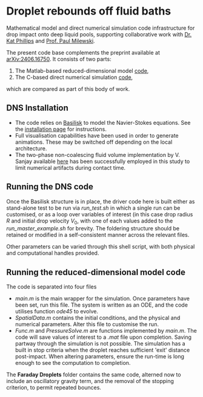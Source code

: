 # Droplet rebounds off fluid baths

Mathematical model and direct numerical simulation code infrastructure for drop impact onto deep liquid pools, supporting collaborative work with [Dr. Kat Phillips](https://warwick.ac.uk/fac/sci/camacs/people/phillips/) and [Prof. Paul Milewski](https://science.psu.edu/math/people/ppm5454).

The present code base complements the preprint available at [arXiv:2406.16750](https://arxiv.org/abs/2406.16750). It consists of two parts:
1. The Matlab-based reduced-dimensional model [code](https://github.com/rcsc-group/BouncingDropletsLiquid2D/tree/main/Model),
2. The C-based direct numerical simulation [code](https://github.com/rcsc-group/BouncingDropletsLiquid2D/tree/main/DNS),

which are compared as part of this body of work.

## DNS Installation
* The code relies on [Basilisk](<http://basilisk.fr/>) to model the Navier-Stokes equations. See the [installation page](<http://basilisk.fr/src/INSTALL>) for instructions. 
* Full visualisation capabilities have been used in order to generate animations. These may be switched off depending on the local architecture.
* The two-phase non-coalescing fluid volume implementation by V. Sanjay available [here](https://github.com/VatsalSy/Lifting-a-sessile-drop/blob/master/CaseI/two-phaseDOD.h) has been successfully employed in this study to limit numerical artifacts during contact time.

## Running the DNS code
Once the Basilisk structure is in place, the driver code here is built either as stand-alone test to be run via *run_test.sh* in which a single run can be customised, or as a loop over variables of interest (in this case drop radius $R$ and initial drop velocity $V_0$, with one of each values added to the *run_master_example.sh* for brevity. The foldering structure should be retained or modified in a self-consistent manner across the relevant files. 

Other parameters can be varied through this shell script, with both physical and computational handles provided. 


## Running the reduced-dimensional model code
The code is separated into four files
* *main.m* is the main wrapper for the simulation. Once parameters have been set, run this file. The system is written as an ODE, and the code utilises function *ode45* to evolve.
* *SpatialData.m* contains the initial conditions, and the  physical and numerical parameters. Alter this file to customise the run.
* *Func.m* and *PressureSolve.m* are functions implemented by *main.m*.
The code will save values of interest to a *.mat* file upon completion. Saving partway through the simulation is not possible.
The simulation has a built in stop criteria when the droplet reaches sufficient 'exit' distance post-impact. When altering parameters, ensure the run-time is long enough to see the computation to completion.

The **Faraday Droplets** folder contains the same code, alterned now to include an oscillatory gravity term, and the removal of the stopping criterion, to permit repeated bounces. 
